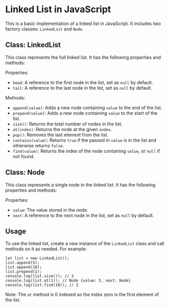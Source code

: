 Linked List in JavaScript
=========================

This is a basic implementation of a linked list in JavaScript. It includes two factory classes: `LinkedList` and `Node`.

Class: LinkedList
-----------------

This class represents the full linked list. It has the following properties and methods:

Properties:

-   `head`: A reference to the first node in the list, set as `null` by default.
-   `tail`: A reference to the last node in the list, set as `null` by default.

Methods:

-   `append(value)`: Adds a new node containing `value` to the end of the list.
-   `prepend(value)`: Adds a new node containing `value` to the start of the list.
-   `size()`: Returns the total number of nodes in the list.
-   `at(index)`: Returns the node at the given `index`.
-   `pop()`: Removes the last element from the list.
-   `contains(value)`: Returns `true` if the passed in `value` is in the list and otherwise returns `false`.
-   `find(value)`: Returns the index of the node containing `value`, or `null` if not found.

Class: Node
-----------

This class represents a single node in the linked list. It has the following properties and methods:

Properties:

-   `value`: The value stored in the node.
-   `next`: A reference to the next node in the list, set as `null` by default.

Usage
-----

To use the linked list, create a new instance of the `LinkedList` class and call methods on it as needed. For example:

```
let list = new LinkedList();
list.append(5);
list.append(10);
list.prepend(1);
console.log(list.size()); // 3
console.log(list.at(1)); // Node {value: 5, next: Node}
console.log(list.find(10)); // 2
```

Note: The `at` method is 0 indexed so the index zero is the first element of the list.
